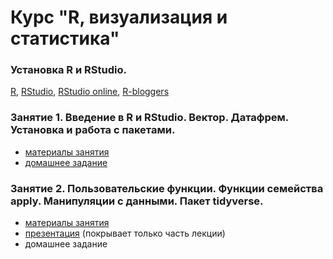# Курс "R, визуализация и статистика"

### Установка R и RStudio.
[R](https://www.r-project.org/), [RStudio](https://www.rstudio.com/products/rstudio/download/#download), [RStudio online](https://www.rollapp.com/app/rstudio), [R-bloggers](https://www.r-bloggers.com/)

### Занятие 1. Введение в R и RStudio. Вектор. Датафрем. Установка и работа с пакетами.

* [материалы занятия](https://agricolamz.github.io/FE_R_course/Lab_1.html)
* [домашнее задание](https://docs.google.com/forms/d/e/1FAIpQLScLWNxqwls7ZDxB7S4OyhOWM3U86g-PSwxYfNpSWHqme5KiQQ/viewform?c=0&w=1)

### Занятие 2. Пользовательские функции. Функции семейства apply. Манипуляции с данными. Пакет tidyverse.

* [материалы занятия](https://agricolamz.github.io/FE_R_course/Lab_2.html)
* [презентация](https://github.com/agricolamz/FE_R_course/raw/master/Lab%202.%20advanced_data_manipulation.pdf) (покрывает только часть лекции)
* домашнее задание